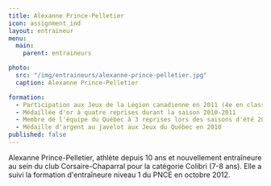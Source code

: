 ```yaml
---
title: Alexanne Prince-Pelletier
icon: assignment_ind
layout: entraineur
menu:
  main:
    parent: entraineurs

photo:
  src: "/img/entraineurs/alexanne-prince-pelletier.jpg"
  caption: Alexanne Prince-Pelletier

formation:
  - Participation aux Jeux de la Légion canadienne en 2011 (4e en classement au niveau cadet)
  - Médaillée d'or à quatre reprises durant la saison 2010-2011
  - Membre de l'équipe du Québec à 3 reprises lors des saisons d'été 2010 et 2011
  - Médaille d'argent au javelot aux Jeux du Québec en 2010
published: false
---
```


Alexanne Prince-Pelletier, athlète depuis 10 ans et nouvellement entraîneure au sein du club Corsaire-Chaparral pour la catégorie Colibri (7-8 ans). Elle a suivi la formation d'entraîneure niveau 1 du PNCE en octobre 2012.
